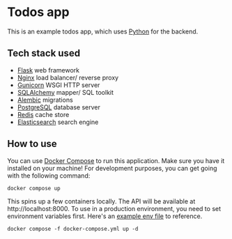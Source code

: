 # Todos app
This is an example todos app, which uses [Python](https://python.org) for the backend.

## Tech stack used
- [Flask](https://github.com/pallets/flask) web framework
- [Nginx](https://github.com/nginx/nginx) load balancer/ reverse proxy
- [Gunicorn](https://github.com/benoitc/gunicorn) WSGI HTTP server
- [SQLAlchemy](https://github.com/sqlalchemy/sqlalchemy) mapper/ SQL toolkit
- [Alembic](https://github.com/sqlalchemy/alembic) migrations
- [PostgreSQL](https://github.com/postgres/postgres) database server
- [Redis](https://github.com/redis/redis) cache store
- [Elasticsearch](https://github.com/elastic/elasticsearch) search engine

## How to use
You can use [Docker Compose](https://github.com/docker/compose) to run this application.
Make sure you have it installed on your machine! For development purposes, you can get
going with the following command:
```text
docker compose up
```
This spins up a few containers locally. The API will be available at
http://localhost:8000. To use in a production environment, you need to set environment
variables first. Here's an [example env file](example.env) to reference.
```text
docker compose -f docker-compose.yml up -d
```
